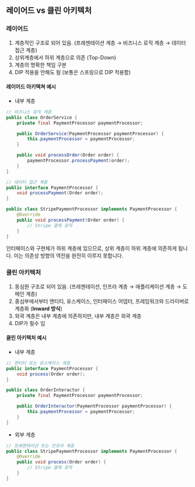 
## 레이어드 vs 클린 아키텍처

### 레이어드

1. 계층적인 구조로 되어 있음. (프레젠테이션 계층 → 비즈니스 로직 계층 → 데이터 접근 계층)
2. 상위계층에서 하위 계층으로 의존 (Top-Down)
3. 계층의 명확한 책임 구분
4. DIP 적용을 안해도 됨 (보통은 스프링으로 DIP 적용함)

#### 레이어드 아키텍쳐 예시

- 내부 계층

```java
// 비즈니스 로직 계층
public class OrderService {
    private final PaymentProcessor paymentProcessor;

    public OrderService(PaymentProcessor paymentProcessor) {
        this.paymentProcessor = paymentProcessor;
    }

    public void processOrder(Order order) {
        paymentProcessor.processPayment(order);
    }
}
```

```java
// 데이터 접근 계층
public interface PaymentProcessor {
    void processPayment(Order order);
}

public class StripePaymentProcessor implements PaymentProcessor {
    @Override
    public void processPayment(Order order) {
        // Stripe 결제 로직
    }
}
```

인터페이스와 구현체가 하위 계층에 있으므로, 상위 계층이 하위 계층에 의존하게 됩니다. 이는 의존성 방향의 역전을 완전히 이루지 못합니다.

### 클린 아키텍처

1. 동심원 구조로 되어 있음. (프레젠테이션, 인프라 계층 → 애플리케이션 계층 → 도메인 계층)
2. 중심부에서부터 엔티티, 유스케이스, 인터페이스 어댑터, 프레임워크와 드라이버로 계층화 (**Inward 방식**)
3. 외곽 계층은 내부 계층에 의존하지만, 내부 계층은 외곽 계층
4. DIP가 필수 임


#### 클린 아키텍처 예시

- 내부 계층

```java
// 엔티티 또는 유스케이스 계층
public interface PaymentProcessor {
    void process(Order order);
}

public class OrderInteractor {
    private final PaymentProcessor paymentProcessor;

    public OrderInteractor(PaymentProcessor paymentProcessor) {
        this.paymentProcessor = paymentProcessor;
    }
}
```

- 외부 계층

```java
// 프레젠테이션 또는 인프라 계층
public class StripePaymentProcessor implements PaymentProcessor {
    @Override
    public void process(Order order) {
        // Stripe 결제 로직
    }
}
```